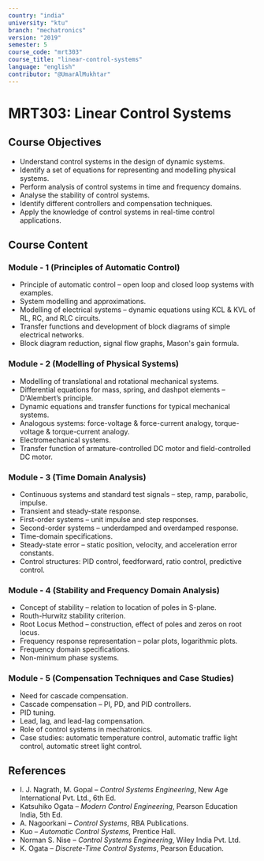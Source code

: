```yaml
---
country: "india"
university: "ktu"
branch: "mechatronics"
version: "2019"
semester: 5
course_code: "mrt303"
course_title: "linear-control-systems"
language: "english"
contributor: "@UmarAlMukhtar"
---
```


# MRT303: Linear Control Systems

## Course Objectives

* Understand control systems in the design of dynamic systems.  
* Identify a set of equations for representing and modelling physical systems.  
* Perform analysis of control systems in time and frequency domains.  
* Analyse the stability of control systems.  
* Identify different controllers and compensation techniques.  
* Apply the knowledge of control systems in real-time control applications.  

## Course Content

### Module - 1 (Principles of Automatic Control)

* Principle of automatic control – open loop and closed loop systems with examples.  
* System modelling and approximations.  
* Modelling of electrical systems – dynamic equations using KCL & KVL of RL, RC, and RLC circuits.  
* Transfer functions and development of block diagrams of simple electrical networks.  
* Block diagram reduction, signal flow graphs, Mason's gain formula.  

### Module - 2 (Modelling of Physical Systems)

* Modelling of translational and rotational mechanical systems.  
* Differential equations for mass, spring, and dashpot elements – D'Alembert’s principle.  
* Dynamic equations and transfer functions for typical mechanical systems.  
* Analogous systems: force-voltage & force-current analogy, torque-voltage & torque-current analogy.  
* Electromechanical systems.  
* Transfer function of armature-controlled DC motor and field-controlled DC motor.  

### Module - 3 (Time Domain Analysis)

* Continuous systems and standard test signals – step, ramp, parabolic, impulse.  
* Transient and steady-state response.  
* First-order systems – unit impulse and step responses.  
* Second-order systems – underdamped and overdamped response.  
* Time-domain specifications.  
* Steady-state error – static position, velocity, and acceleration error constants.  
* Control structures: PID control, feedforward, ratio control, predictive control.  

### Module - 4 (Stability and Frequency Domain Analysis)

* Concept of stability – relation to location of poles in S-plane.  
* Routh-Hurwitz stability criterion.  
* Root Locus Method – construction, effect of poles and zeros on root locus.  
* Frequency response representation – polar plots, logarithmic plots.  
* Frequency domain specifications.  
* Non-minimum phase systems.  

### Module - 5 (Compensation Techniques and Case Studies)

* Need for cascade compensation.  
* Cascade compensation – PI, PD, and PID controllers.  
* PID tuning.  
* Lead, lag, and lead-lag compensation.  
* Role of control systems in mechatronics.  
* Case studies: automatic temperature control, automatic traffic light control, automatic street light control.  

## References

* I. J. Nagrath, M. Gopal – *Control Systems Engineering*, New Age International Pvt. Ltd., 6th Ed.  
* Katsuhiko Ogata – *Modern Control Engineering*, Pearson Education India, 5th Ed.  
* A. Nagoorkani – *Control Systems*, RBA Publications.  
* Kuo – *Automatic Control Systems*, Prentice Hall.  
* Norman S. Nise – *Control Systems Engineering*, Wiley India Pvt. Ltd.  
* K. Ogata – *Discrete-Time Control Systems*, Pearson Education.  
